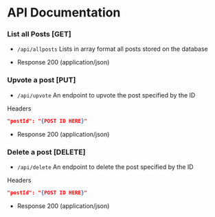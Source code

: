 # API Documentation



### List all Posts [GET]
- `/api/allposts`
Lists in array format all posts stored on the database

+ Response 200 (application/json)


### Upvote a post [PUT]
- `/api/upvote`
An endpoint to upvote the post specified by the ID

Headers
```json
"postId": "{POST ID HERE}"
```

+ Response 200 (application/json)


### Delete a post [DELETE]
- `/api/delete`
An endpoint to delete the post specified by the ID

Headers
```json
"postId": "{POST ID HERE}"
```

+ Response 200 (application/json)
